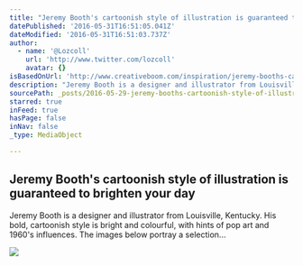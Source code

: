 ```yaml
---
title: "Jeremy Booth's cartoonish style of illustration is guaranteed to brighten your day"
datePublished: '2016-05-31T16:51:05.041Z'
dateModified: '2016-05-31T16:51:03.737Z'
author:
  - name: '@Lozcoll'
    url: 'http://www.twitter.com/lozcoll'
    avatar: {}
isBasedOnUrl: 'http://www.creativeboom.com/inspiration/jeremy-booths-cartoonish-style-of-illustration-is-guaranteed-to-brighten-your-day/'
description: "Jeremy Booth is a designer and illustrator from Louisville, Kentucky. His bold, cartoonish style is bright and colourful, with hints of pop art and 1960's influences. The images below portray a selection..."
sourcePath: _posts/2016-05-29-jeremy-booths-cartoonish-style-of-illustration-is-guarantee.md
starred: true
inFeed: true
hasPage: false
inNav: false
_type: MediaObject

---
```

<article style=""><h1>Jeremy Booth's cartoonish style of illustration is guaranteed to brighten your day</h1><p>Jeremy Booth is a designer and illustrator from Louisville, Kentucky. His bold, cartoonish style is bright and colourful, with hints of pop art and 1960's influences. The images below portray a selection...</p><img src="http://www.creativeboom.com/uploads/articles/65/650ece9cc47cf23bd9d11c5b338f77e650555644_800.png" /></article>